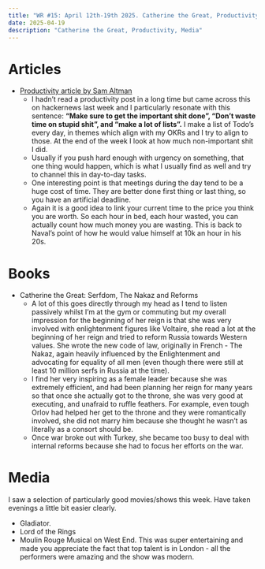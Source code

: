 ```yaml
---
title: "WR #15: April 12th-19th 2025. Catherine the Great, Productivity, Media"
date: 2025-04-19
description: "Catherine the Great, Productivity, Media"
---
```


# Articles

- [Productivity article by Sam Altman](https://blog.samaltman.com/productivity)
    - I hadn’t read a productivity post in a long time but came across this on hackernews last week and I particularly resonate with this sentence:  **“Make sure to get the important shit done”, “Don’t waste time on stupid shit”, and “make a lot of lists”.** I make a list of Todo’s every day, in themes which align with my OKRs and I try to align to those. At the end of the week I look at how much non-important shit I did.
    - Usually if you push hard enough with urgency on something, that one thing would happen, which is what I usually find as well and try to channel this in day-to-day tasks.
    - One interesting point is that meetings during the day tend to be a huge cost of time. They are better done first thing or last thing, so you have an artificial deadline.
    - Again it is a good idea to link your current time to the price you think you are worth. So each hour in bed, each hour wasted, you can actually count how much money you are wasting. This is back to Naval’s point of how he would value himself at 10k an hour in his 20s.

# Books

- Catherine the Great: Serfdom, The Nakaz and Reforms
    - A lot of this goes directly through my head as I tend to listen passively whilst I’m at the gym or commuting but my overall impression for the beginning of her reign is that she was very involved with enlightenment figures like Voltaire, she read a lot at the beginning of her reign and tried to reform Russia towards Western values. She wrote the new code of law, originally in French - The Nakaz, again heavily influenced by the Enlightenment and advocating for equality of all men (even though there were still at least 10 million serfs in Russia at the time).
    - I find her very inspiring as a female leader because she was extremely efficient, and had been planning her reign for many years so that once she actually got to the throne, she was very good at executing, and unafraid to ruffle feathers. For example, even tough Orlov had helped her get to the throne and they were romantically involved, she did not marry him because she thought he wasn’t as literally as a consort should be.
    - Once war broke out with Turkey, she became too busy to deal with internal reforms because she had to focus her efforts on the war.

# Media

I saw a selection of particularly good movies/shows this week. Have taken evenings a little bit easier clearly. 

- Gladiator.
- Lord of the Rings
- Moulin Rouge Musical on West End. This was super entertaining and made you appreciate the fact that top talent is in London - all the performers were amazing and the show was modern.